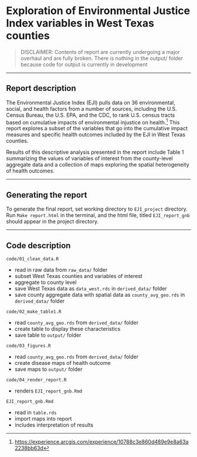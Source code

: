 # Exploration of Environmental Justice Index variables in West Texas counties

> DISCLAIMER: Contents of report are currently undergoing a major overhaul and are fully broken. There is nothing in the output/ folder because code for output is currently in development

------------------------------------------------------------------------

## Report description

The Environmental Justice Index (EJI) pulls data on 36 environmental, social, and health factors from a number of sources, including the U.S. Census Bureau, the U.S. EPA, and the CDC, to rank U.S. census tracts based on cumulative impacts of environmental injustice on health.[^1] This report explores a subset of the variables that go into the cumulative impact measures and specific health outcomes included by the EJI in West Texas counties. 

Results of this descriptive analysis presented in the report include Table 1 summarizing the values of variables of interest from the county-level aggregate data and a collection of maps exploring the spatial heterogeneity of health outcomes.

[^1]: https://experience.arcgis.com/experience/10788c3e860d489e9e8a63a2238bb63d

------------------------------------------------------------------------

## Generating the report

To generate the final report, set working directory to `EJI_project` directory. Run `Make report.html` in the terminal, and the html file, titled `EJI_report_gnb` should appear in the project directory.

------------------------------------------------------------------------

## Code description

`code/01_clean_data.R`

  - read in raw data from `raw_data/` folder
  - subset West Texas counties and variables of interest
  - aggregate to county level
  - save West Texas data as `data_west.rds` in `derived_data/` folder
  - save county aggregate data with spatial data as `county_avg_geo.rds` in `derived_data/` folder

`code/02_make_table1.R`

  - read `county_avg_geo.rds` from `derived_data/` folder
  - create table to display these characteristics
  - save table to `output/` folder

`code/03_figures.R`

  - read `county_avg_geo.rds` from `derived_data/` folder
  - create disease maps of health outcome
  - save maps to `output/` folder

`code/04_render_report.R`

  - renders `EJI_report_gnb.Rmd`

`EJI_report_gnb.Rmd`

  - read in `table.rds`
  - import maps into report
  - includes interpretation of results





